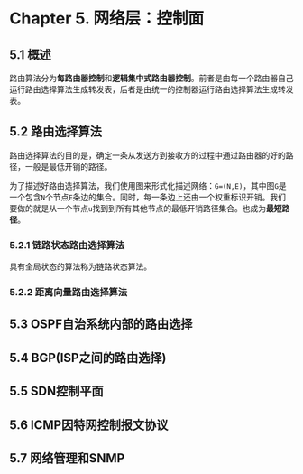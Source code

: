 # Chapter 5. 网络层：控制面

## 5.1 概述

路由算法分为**每路由器控制**和**逻辑集中式路由器控制**。前者是由每一个路由器自己运行路由选择算法生成转发表，后者是由统一的控制器运行路由选择算法生成转发表。

## 5.2 路由选择算法

路由选择算法的目的是，确定一条从发送方到接收方的过程中通过路由器的好的路径，一般是最低开销的路径。

为了描述好路由选择算法，我们使用图来形式化描述网络：`G=(N,E)`，其中图`G`是一个包含`N`个节点`E`条边的集合。同时，每一条边上还由一个权重标识开销。我们要做的就是从一个节点`u`找到到所有其他节点的最低开销路径集合。也成为**最短路径**。

### 5.2.1 链路状态路由选择算法

具有全局状态的算法称为链路状态算法。

### 5.2.2 距离向量路由选择算法

## 5.3 OSPF自治系统内部的路由选择

## 5.4 BGP(ISP之间的路由选择)

## 5.5 SDN控制平面

## 5.6 ICMP因特网控制报文协议

## 5.7 网络管理和SNMP